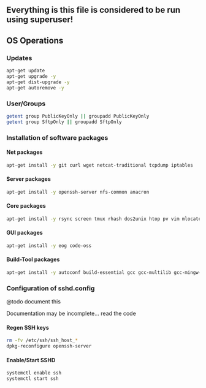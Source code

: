 ## Everything is this file is considered to be run using superuser!

## OS Operations
### Updates
```sh
apt-get update
apt-get upgrade -y
apt-get dist-upgrade -y
apt-get autoremove -y
```

### User/Groups
```sh
getent group PublicKeyOnly || groupadd PublicKeyOnly
getent group SftpOnly || groupadd SftpOnly
```

### Installation of software packages

#### Net packages
```sh
apt-get install -y git curl wget netcat-traditional tcpdump iptables
```

#### Server packages
```sh
apt-get install -y openssh-server nfs-common anacron
```

#### Core packages
```sh
apt-get install -y rsync screen tmux rhash dos2unix htop pv vim mlocate
```

#### GUI packages
```sh
apt-get install -y eog code-oss
```

#### Build-Tool packages
```sh
apt-get install -y autoconf build-essential gcc gcc-multilib gcc-mingw-w64-i686 libssl-dev libbz2-dev libreadline-dev libsqlite3-dev llvm libncursesw5-dev libxml2-dev libxmlsec1-dev libffi-dev liblzma-dev make python2-dev python3-dev tk-dev wine xz-utils zlib1g-dev
```

### Configuration of sshd.config
@todo document this

Documentation may be incomplete... read the code

#### Regen SSH keys
```sh
rm -fv /etc/ssh/ssh_host_*
dpkg-reconfigure openssh-server
```

#### Enable/Start SSHD
```sh
systemctl enable ssh
systemctl start ssh
```
